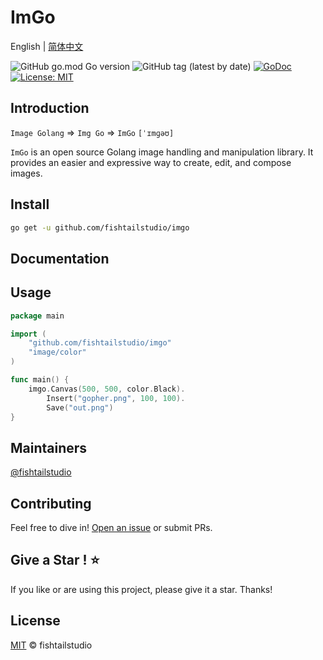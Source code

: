 # ImGo
English | [简体中文](README-CN.md)

![GitHub go.mod Go version](https://img.shields.io/github/go-mod/go-version/fishtailstudio/imgo)
![GitHub tag (latest by date)](https://img.shields.io/github/v/tag/fishtailstudio/imgo)
[![GoDoc](https://godoc.org/github.com/fishtailstudio/imgo?status.svg)](https://pkg.go.dev/github.com/fishtailstudio/imgo)
[![License: MIT](https://img.shields.io/badge/License-MIT-yellow.svg)](https://opensource.org/licenses/MIT)

## Introduction

`Image Golang` => `Img Go` => `ImGo` `[ˈɪmɡəʊ]`

`ImGo` is an open source Golang image handling and manipulation library.  It provides an easier and expressive way to create, edit, and compose images.

## Install

```bash
go get -u github.com/fishtailstudio/imgo
```

## Documentation


## Usage

```go
package main

import (
    "github.com/fishtailstudio/imgo"
    "image/color"
)

func main() {
    imgo.Canvas(500, 500, color.Black).
        Insert("gopher.png", 100, 100).
        Save("out.png")
}
```

## Maintainers

[@fishtailstudio](https://github.com/fishtailstudio)

## Contributing

Feel free to dive in! [Open an issue](https://github.com/fishtailstudio/imgo/issues/new) or submit PRs.

## Give a Star ! ⭐

If you like or are using this project, please give it a star. Thanks!

## License

[MIT](LICENSE) © fishtailstudio